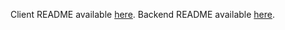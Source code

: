 Client README available [here](https://github.com/raihanrsdV1/NasaSpaceApps2024_BUET_TerraSentinels/blob/master/client/README.md).
Backend README available [here](https://github.com/raihanrsdV1/NasaSpaceApps2024_BUET_TerraSentinels/blob/master/server/README.md).
